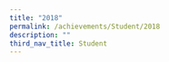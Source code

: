 ```yaml
---
title: "2018"
permalink: /achievements/Student/2018
description: ""
third_nav_title: Student
---
```

